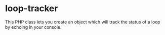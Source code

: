 # loop-tracker
This PHP class lets you create an object which will track the status of a loop by echoing in your console.
